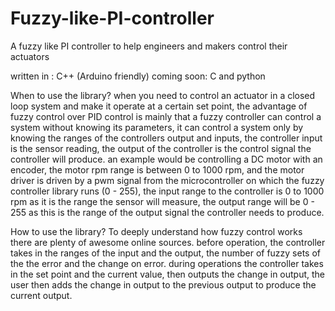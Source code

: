 # Fuzzy-like-PI-controller
A fuzzy like PI controller to help engineers and makers control their actuators

written in : C++ (Arduino friendly)
coming soon: C and python

When to use the library? 
when you need to control an actuator in a closed loop system and make it operate at a certain set point, the advantage of fuzzy control over PID control is mainly that a fuzzy 
controller can control a system without knowing its parameters, it can control a system only by knowing the ranges of the controllers output and inputs, the controller input is 
the sensor reading, the output of the controller is the control signal the controller will produce.
an example would be controlling a DC motor with an encoder, the motor rpm range is between 0 to 1000 rpm, and the motor driver is driven by a pwm signal from the microcontroller 
on which the fuzzy controller library runs (0 - 255), the input range to the controller is 0 to 1000 rpm as it is the range the sensor will measure, the output range will be 0 - 
255 as this is the range of the output signal the controller needs to produce.

How to use the library? 
To deeply understand how fuzzy control works there are plenty of awesome online sources.
before operation, the controller takes in the ranges of the input and the output, the number of fuzzy sets of the the error and the change on error.
during operations the controller takes in the set point and the current value, then outputs the change in output, the user then adds the change in output to the previous output to 
produce the current output.
